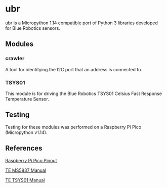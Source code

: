 # ubr
ubr is a Micropython 1.14 compatible port of Python 3 libraries developed for Blue Robotics sensors.

## Modules
### crawler
A tool for identifying the I2C port that an address is connected to.

### TSYS01
This module is for driving the Blue Robotics TSYS01 Celsius Fast Response Temperature Sensor.

## Testing
Testing for these modules was performed on a Raspberry Pi Pico (Micropython v1.14).


## References
[Raspberry Pi Pico Pinout](https://datasheets.raspberrypi.org/pico/Pico-R3-A4-Pinout.pdf)

[TE MS5837 Manual](https://www.te.com/commerce/DocumentDelivery/DDEController?Action=showdoc&DocId=Data+Sheet%7FMS5837-30BA%7FB1%7Fpdf%7FEnglish%7FENG_DS_MS5837-30BA_B1.pdf%7FCAT-BLPS0017)

[TE TSYS01 Manual](https://www.te.com/commerce/DocumentDelivery/DDEController?Action=showdoc&DocId=Data+Sheet%7FTSYS01%7FA%7Fpdf%7FEnglish%7FENG_DS_TSYS01_A.pdf%7FG-NICO-018)
